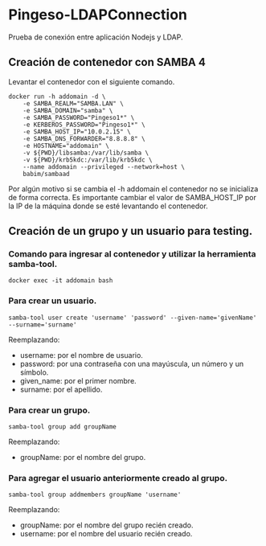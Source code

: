 # Pingeso-LDAPConnection

Prueba de conexión entre aplicación Nodejs y LDAP.

## Creación de contenedor con SAMBA 4

Levantar el contenedor con el siguiente comando.
```
docker run -h addomain -d \
    -e SAMBA_REALM="SAMBA.LAN" \
    -e SAMBA_DOMAIN="samba" \
    -e SAMBA_PASSWORD="Pingeso1*" \
    -e KERBEROS_PASSWORD="Pingeso1*" \
    -e SAMBA_HOST_IP="10.0.2.15" \
    -e SAMBA_DNS_FORWARDER="8.8.8.8" \
    -e HOSTNAME="addomain" \
    -v ${PWD}/libsamba:/var/lib/samba \
    -v ${PWD}/krb5kdc:/var/lib/krb5kdc \
    --name addomain --privileged --network=host \
    babim/sambaad
```
Por algún motivo si se cambia el -h addomain el contenedor no se inicializa de forma correcta. Es importante cambiar el valor de SAMBA_HOST_IP por la IP de la máquina donde se esté levantando el contenedor.

## Creación de un grupo y un usuario para testing.

### Comando para ingresar al contenedor y utilizar la herramienta samba-tool.
```
docker exec -it addomain bash
```

### Para crear un usuario.
```
samba-tool user create 'username' 'password' --given-name='givenName' --surname='surname'
```
Reemplazando:
- username: por el nombre de usuario.
- password: por una contraseña con una mayúscula, un número y un símbolo.
- given_name: por el primer nombre.
- surname: por el apellido.

### Para crear un grupo.
```
samba-tool group add groupName
```
Reemplazando:
- groupName: por el nombre del grupo.

### Para agregar el usuario anteriormente creado al grupo.
```
samba-tool group addmembers groupName 'username'
```
Reemplazando:
- groupName: por el nombre del grupo recién creado.
- username: por el nombre del usuario recién creado.
